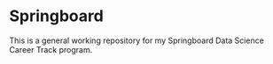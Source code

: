 # Springboard
This is a general working repository for my Springboard Data Science Career Track program.
